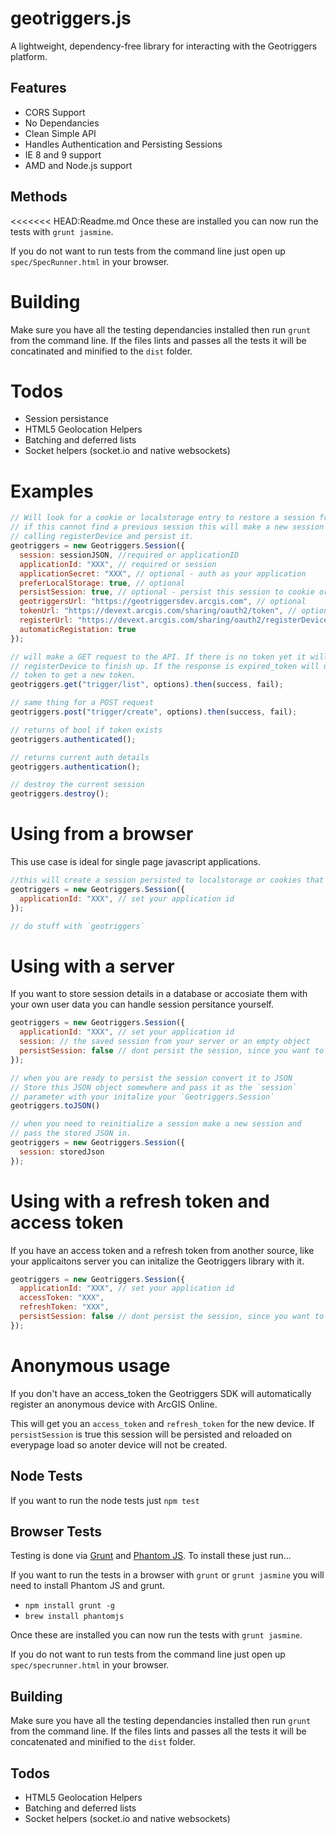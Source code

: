 # geotriggers.js

A lightweight, dependency-free library for interacting with the Geotriggers platform.

## Features

* CORS Support
* No Dependancies
* Clean Simple API
* Handles Authentication and Persisting Sessions
* IE 8 and 9 support
* AMD and Node.js support

## Methods

<<<<<<< HEAD:Readme.md
Once these are installed you can now run the tests with `grunt jasmine`.

If you do not want to run tests from the command line just open up `spec/SpecRunner.html` in your browser.

# Building

Make sure you have all the testing dependancies installed then run `grunt` from the command line. If the files lints and passes all the tests it will be concatinated and minified to the `dist` folder.

# Todos
* Session persistance
* HTML5 Geolocation Helpers
* Batching and deferred lists
* Socket helpers (socket.io and native websockets)

# Examples

```js
// Will look for a cookie or localstorage entry to restore a session from
// if this cannot find a previous session this will make a new session by
// calling registerDevice and persist it.
geotriggers = new Geotriggers.Session({
  session: sessionJSON, //required or applicationID
  applicationId: "XXX", // required or session
  applicationSecret: "XXX", // optional - auth as your application
  preferLocalStorage: true, // optional
  persistSession: true, // optional - persist this session to cookie or localStorage. If you make a new session with the same applicaiton ID later we will restore automatically
  geotriggersUrl: "https://geotriggersdev.arcgis.com", // optional
  tokenUrl: "https://devext.arcgis.com/sharing/oauth2/token", // optional
  registerUrl: "https://devext.arcgis.com/sharing/oauth2/registerDevice", // optional
  automaticRegistation: true
});

// will make a GET request to the API. If there is no token yet it will wait for
// registerDevice to finish up. If the response is expired_token will use the refresh
// token to get a new token.
geotriggers.get("trigger/list", options).then(success, fail);

// same thing for a POST request
geotriggers.post("trigger/create", options).then(success, fail);

// returns of bool if token exists
geotriggers.authenticated();

// returns current auth details
geotriggers.authentication();

// destroy the current session
geotriggers.destroy();
```

# Using from a browser

This use case is ideal for single page javascript applications.

```js
//this will create a session persisted to localstorage or cookies that be reloaded automatically every page load.
geotriggers = new Geotriggers.Session({
  applicationId: "XXX", // set your application id
});

// do stuff with `geotriggers`
```

# Using with a server

If you want to store session details in a database or accosiate them with your own user data you can handle session
persitance yourself.

```js
geotriggers = new Geotriggers.Session({
  applicationId: "XXX", // set your application id
  session: // the saved session from your server or an empty object
  persistSession: false // dont persist the session, since you want to handle it yourself
});

// when you are ready to persist the session convert it to JSON
// Store this JSON object somewhere and pass it as the `session`
// parameter with your initalize your `Geotriggers.Session`
geotriggers.toJSON()

// when you need to reinitialize a session make a new session and
// pass the stored JSON in.
geotriggers = new Geotriggers.Session({
  session: storedJson
});
```

# Using with a refresh token and access token

If you have an access token and a refresh token from another source, like your applicaitons server you can initalize the Geotriggers library with it.

```js
geotriggers = new Geotriggers.Session({
  applicationId: "XXX", // set your application id
  accessToken: "XXX",
  refreshToken: "XXX",
  persistSession: false // dont persist the session, since you want to handle it yourself
});
```

# Anonymous usage

If you don't have an access_token the Geotriggers SDK will automatically register an anonymous device with ArcGIS Online.

This will get you an `access_token` and `refresh_token` for the new device. If `persistSession` is true this session will
be persisted and reloaded on everypage load so anoter device will not be created.

## Node Tests

If you want to run the node tests just `npm test`

## Browser Tests

Testing is done via [Grunt](http://gruntjs.com/) and [Phantom JS](http://phantomjs.org/). To install these just run...

If you want to run the tests in a browser with `grunt` or `grunt jasmine` you will need to install Phantom JS and grunt.

* `npm install grunt -g`
* `brew install phantomjs`

Once these are installed you can now run the tests with `grunt jasmine`.

If you do not want to run tests from the command line just open up `spec/specrunner.html` in your browser.

## Building

Make sure you have all the testing dependancies installed then run `grunt` from the command line. If the files lints and passes all the tests it will be concatenated and minified to the `dist` folder.

## Todos

* HTML5 Geolocation Helpers
* Batching and deferred lists
* Socket helpers (socket.io and native websockets)